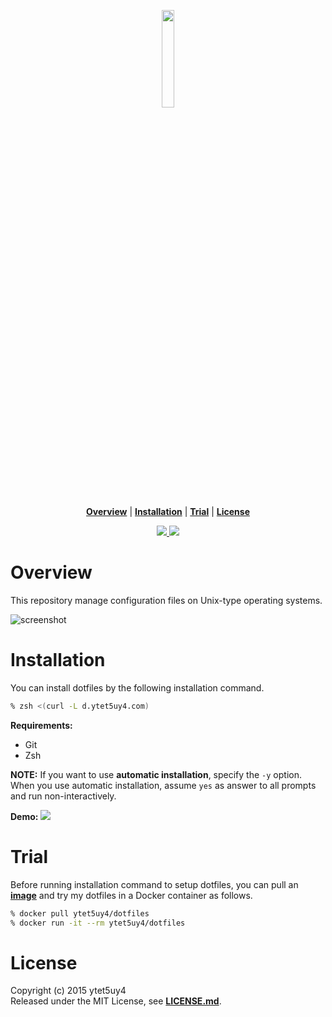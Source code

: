 <p align='center'>
<img width=20% src='https://raw.githubusercontent.com/wiki/ytet5uy4/dotfiles/dotfiles.png'>
</p>

<p align='center'>
<b><a href='#overview'>Overview</a></b>
|
<b><a href='#installation'>Installation</a></b>
|
<b><a href='#trial'>Trial</a></b>
|
<b><a href='#license'>License</a></b>
</p>

<p align='center'>
  <a href='//github.com/ytet5uy4/dotfiles/blob/master/LICENSE.md'>
    <img src='https://img.shields.io/github/license/mashape/apistatus.svg?style=flat-square'>
  </a>
  <img src='https://img.shields.io/badge/platform-GNU%2FLinux%20|%20Darwin-lightgrey.svg?style=flat-square'>
</p>


# Overview
This repository manage configuration files on Unix-type operating systems.

![screenshot]

# Installation
You can install dotfiles by the following installation command.

```zsh
% zsh <(curl -L d.ytet5uy4.com)
```

**Requirements:**
* Git
* Zsh

**NOTE:** If you want to use **automatic installation**,
specify the `-y` option. When you use automatic installation,
assume `yes` as answer to all prompts and run non-interactively.

**Demo:**
<a href="//asciinema.org/a/asz75pk2aqxwy5ttp1zvyxnxx" target="_blank"><img src="https://raw.githubusercontent.com/wiki/ytet5uy4/dotfiles/demo.png"></a>

# Trial
Before running installation command to setup dotfiles, you can pull
an **[image]** and try my dotfiles in a Docker container as follows.
```zsh
% docker pull ytet5uy4/dotfiles
% docker run -it --rm ytet5uy4/dotfiles
```

# License
Copyright (c) 2015 ytet5uy4  
Released under the MIT License, see **[LICENSE.md]**.

[screenshot]: https://raw.githubusercontent.com/wiki/ytet5uy4/dotfiles/screenshot.png
[image]: //hub.docker.com/r/ytet5uy4/dotfiles
[LICENSE.md]: //github.com/ytet5uy4/dotfiles/blob/master/LICENSE.md
